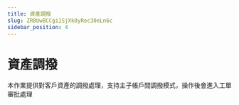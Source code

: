 ```yaml
---
title: 資產調撥
slug: ZR8UwBCCgi1SjXk0yRec30eLn6c
sidebar_position: 4
---
```



# 資產調撥

本作業提供對客戶資產的調撥處理，支持主子帳戶間調撥模式，操作後會進入工單審批處理

